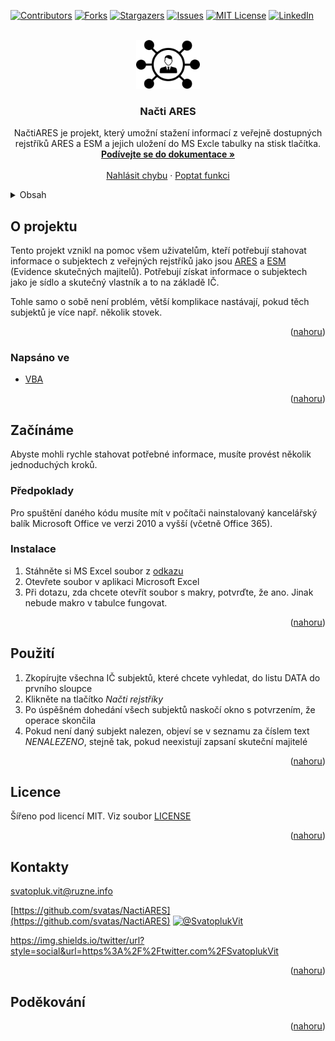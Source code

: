 <div id="top"></div>
<!--
*** Thanks for checking out the Best-README-Template. If you have a suggestion
*** that would make this better, please fork the repo and create a pull request
*** or simply open an issue with the tag "enhancement".
*** Don't forget to give the project a star!
*** Thanks again! Now go create something AMAZING! :D
-->



<!-- PROJECT SHIELDS -->
<!--
*** I'm using markdown "reference style" links for readability.
*** Reference links are enclosed in brackets [ ] instead of parentheses ( ).
*** See the bottom of this document for the declaration of the reference variables
*** for contributors-url, forks-url, etc. This is an optional, concise syntax you may use.
*** https://www.markdownguide.org/basic-syntax/#reference-style-links
-->
[![Contributors][contributors-shield]][contributors-url]
[![Forks][forks-shield]][forks-url]
[![Stargazers][stars-shield]][stars-url]
[![Issues][issues-shield]][issues-url]
[![MIT License][license-shield]][license-url]
[![LinkedIn][linkedin-shield]][linkedin-url]



<!-- PROJECT LOGO -->
<br />
<div align="center">
  <a href="https://github.com/svatas/NactiARES">
    <img src="images/logo.png" alt="Logo" width="102" height="78">
  </a>

<h3 align="center">Načti ARES</h3>

  <p align="center">
    NačtiARES je projekt, který umožní stažení informací z veřejně dostupných rejstříků ARES a ESM a jejich uložení do MS Excle tabulky na stisk tlačítka.
    <br />
    <a href="https://github.com/svatas/NactiARES"><strong>Podívejte se do dokumentace »</strong></a>
    <br />
    <br />
    <a href="https://github.com/svatas/NactiARES/issues">Nahlásit chybu</a>
    ·
    <a href="https://github.com/svatas/NactiARES/issues">Poptat funkci</a>
  </p>
</div>



<!-- TABLE OF CONTENTS -->
<details>
  <summary>Obsah</summary>
  <ol>
    <li>
      <a href="#o-projektu">O projektu</a>
      <ul>
        <li><a href="#napsano-ve">Napsáno ve</a></li>
      </ul>
    </li>
    <li>
      <a href="#začínáme">Začínáme</a>
      <ul>
        <li><a href="#předpoklady">Předpoklady</a></li>
        <li><a href="#instalace">Instalace</a></li>
      </ul>
    </li>
    <li><a href="#použití">Použití</a></li>
    <li><a href="#plán-verzí">Plán verzí</a></li>
<!--
    <li><a href="#contributing">Příspění</a></li>
    <li><a href="#licence">Licence</a></li>
 -->
    <li><a href="#kontakt">Kontakt</a></li>
    <li><a href="#poděkování">Poděkování</a></li>
  </ol>
</details>



<!-- ABOUT THE PROJECT -->
## O projektu

Tento projekt vznikl na pomoc všem uživatelům, kteří potřebují stahovat informace o subjektech z veřejných rejstříků jako jsou [ARES](https://wwwinfo.mfcr.cz/ares/ares_es.html.cz) a [ESM](https://esm.justice.cz/) (Evidence skutečných majitelů). Potřebují získat informace o subjektech jako je sídlo a skutečný vlastník a to na základě IČ.

Tohle samo o sobě není problém, větší komplikace nastávají, pokud těch subjektů je více např. několik stovek.

<p align="right">(<a href="#top">nahoru</a>)</p>

### Napsáno ve

* [VBA](https://support.microsoft.com/cs-cz/office/z%C3%ADsk%C3%A1n%C3%AD-n%C3%A1pov%C4%9Bdy-k-pou%C5%BE%C3%ADv%C3%A1n%C3%AD-programu-visual-basic-editor-61404b99-84af-4aa3-b1ca-465bc4f45432)


<p align="right">(<a href="#top">nahoru</a>)</p>



<!-- GETTING STARTED -->
## Začínáme

Abyste mohli rychle stahovat potřebné informace, musíte provést několik jednoduchých kroků.

### Předpoklady

Pro spuštění daného kódu musíte mít v počítači nainstalovaný kancelářský balík Microsoft Office  ve verzi 2010 a vyšší (včetně Office 365).

### Instalace

1. Stáhněte si MS Excel soubor z [odkazu](https://github.com/svatas/NactiARES/releases)
2. Otevřete soubor v aplikaci Microsoft Excel
3. Při dotazu, zda chcete otevřít soubor s makry, potvrďte, že ano. Jinak nebude makro v tabulce fungovat.

<p align="right">(<a href="#top">nahoru</a>)</p>

<!-- USAGE EXAMPLES -->
## Použití

1. Zkopírujte všechna IČ subjektů, které chcete vyhledat, do listu DATA do prvního sloupce
2. Klikněte na tlačítko *Načti rejstříky*
3. Po úspěšném dohedání všech subjektů naskočí okno s potvrzením, že operace skončila
4. Pokud není daný subjekt nalezen, objeví se v seznamu za číslem text *NENALEZENO*, stejně tak, pokud neexistují zapsaní skuteční majitelé


<p align="right">(<a href="#top">nahoru</a>)</p>



<!-- ROADMAP
## Plán verzí

- [ ] Feature 1
- [ ] Feature 2
- [ ] Feature 3
    - [ ] Nested Feature

See the [open issues](https://github.com/svatas/NactiARES/issues) for a full list of proposed features (and known issues).

<p align="right">(<a href="#top">nahoru</a>)</p>
 -->


<!-- CONTRIBUTING
## Contributing

Contributions are what make the open source community such an amazing place to learn, inspire, and create. Any contributions you make are **greatly appreciated**.

If you have a suggestion that would make this better, please fork the repo and create a pull request. You can also simply open an issue with the tag "enhancement".
Don't forget to give the project a star! Thanks again!

1. Fork the Project
2. Create your Feature Branch (`git checkout -b feature/AmazingFeature`)
3. Commit your Changes (`git commit -m 'Add some AmazingFeature'`)
4. Push to the Branch (`git push origin feature/AmazingFeature`)
5. Open a Pull Request

<p align="right">(<a href="#top">nahoru</a>)</p>

 -->

<!-- LICENSE -->
## Licence

Šířeno pod licencí MIT. Viz soubor [LICENSE](https://github.com/svatas/NactiARES/blob/main/LICENSE)

<p align="right">(<a href="#top">nahoru</a>)</p>



<!-- CONTACT -->
## Kontakty

svatopluk.vit@ruzne.info

[https://github.com/svatas/NactiARES](https://github.com/svatas/NactiARES)
[![@SvatoplukVit](https://dev-to-uploads.s3.amazonaws.com/uploads/articles/uphwbpdmb6fqtbu1gfrp.png)](https://twitter.com/SvatoplukVit)

https://img.shields.io/twitter/url?style=social&url=https%3A%2F%2Ftwitter.com%2FSvatoplukVit

<p align="right">(<a href="#top">nahoru</a>)</p>



<!-- ACKNOWLEDGMENTS -->
## Poděkování


<p align="right">(<a href="#top">nahoru</a>)</p>



<!-- MARKDOWN LINKS & IMAGES -->
<!-- https://www.markdownguide.org/basic-syntax/#reference-style-links -->
[contributors-shield]: https://img.shields.io/github/contributors/svatas/NactiARES.svg?style=for-the-badge
[contributors-url]: https://github.com/svatas/NactiARES/graphs/contributors
[forks-shield]: https://img.shields.io/github/forks/svatas/NactiARES.svg?style=for-the-badge
[forks-url]: https://github.com/svatas/NactiARES/network/members
[stars-shield]: https://img.shields.io/github/stars/svatas/NactiARES.svg?style=for-the-badge
[stars-url]: https://github.com/svatas/NactiARES/stargazers
[issues-shield]: https://img.shields.io/github/issues/svatas/NactiARES.svg?style=for-the-badge
[issues-url]: https://github.com/svatas/NactiARES/issues
[license-shield]: https://img.shields.io/github/license/svatas/NactiARES.svg?style=for-the-badge
[license-url]: https://github.com/svatas/NactiARES/blob/master/LICENSE
[linkedin-shield]: https://img.shields.io/badge/-LinkedIn-black.svg?style=for-the-badge&logo=linkedin&colorB=555
[linkedin-url]: https://linkedin.com/in/svatopluk-vit
[product-screenshot]: images/screenshot.png

